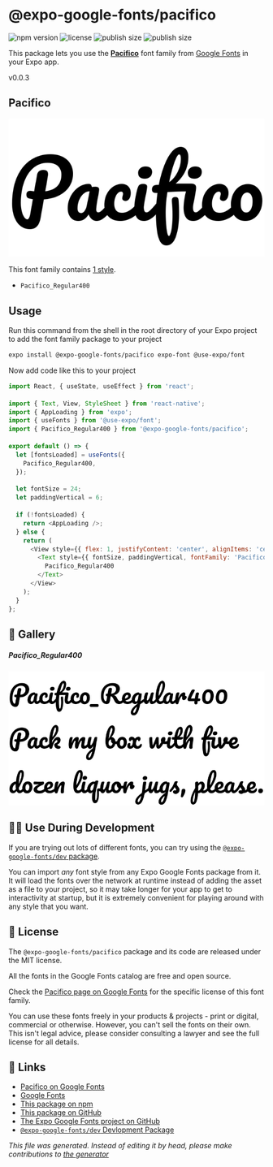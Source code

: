 # @expo-google-fonts/pacifico

![npm version](https://flat.badgen.net/npm/v/@expo-google-fonts/pacifico)
![license](https://flat.badgen.net/github/license/expo/google-fonts)
![publish size](https://flat.badgen.net/packagephobia/install/@expo-google-fonts/pacifico)
![publish size](https://flat.badgen.net/packagephobia/publish/@expo-google-fonts/pacifico)

This package lets you use the [**Pacifico**](https://fonts.google.com/specimen/Pacifico) font family from [Google Fonts](https://fonts.google.com/) in your Expo app.

v0.0.3

## Pacifico

![Pacifico](./font-family.png)

This font family contains [1 style](#gallery).

- `Pacifico_Regular400`

## Usage

Run this command from the shell in the root directory of your Expo project to add the font family package to your project
```sh
expo install @expo-google-fonts/pacifico expo-font @use-expo/font
```

Now add code like this to your project
```js
import React, { useState, useEffect } from 'react';

import { Text, View, StyleSheet } from 'react-native';
import { AppLoading } from 'expo';
import { useFonts } from '@use-expo/font';
import { Pacifico_Regular400 } from '@expo-google-fonts/pacifico';

export default () => {
  let [fontsLoaded] = useFonts({
    Pacifico_Regular400,
  });

  let fontSize = 24;
  let paddingVertical = 6;

  if (!fontsLoaded) {
    return <AppLoading />;
  } else {
    return (
      <View style={{ flex: 1, justifyContent: 'center', alignItems: 'center' }}>
        <Text style={{ fontSize, paddingVertical, fontFamily: 'Pacifico_Regular400' }}>
          Pacifico_Regular400
        </Text>
      </View>
    );
  }
};

```

## 🔡 Gallery

##### Pacifico_Regular400
![Pacifico_Regular400](./03452c0b90c71f4088222325620904576503c4d5a3a6c563ee22d1e896788d3e.ttf.png)


## 👩‍💻 Use During Development

If you are trying out lots of different fonts, you can try using the [`@expo-google-fonts/dev` package](https://github.com/expo/google-fonts/tree/master/font-packages/dev#readme).

You can import *any* font style from any Expo Google Fonts package from it. It will load the fonts
over the network at runtime instead of adding the asset as a file to your project, so it may take longer
for your app to get to interactivity at startup, but it is extremely convenient
for playing around with any style that you want.

## 📖 License

The `@expo-google-fonts/pacifico` package and its code are released under the MIT license.

All the fonts in the Google Fonts catalog are free and open source.

Check the [Pacifico page on Google Fonts](https://fonts.google.com/specimen/Pacifico) for the specific license of this font family.

You can use these fonts freely in your products & projects - print or digital, commercial or otherwise. However, you can't sell the fonts on their own. This isn't legal advice, please consider consulting a lawyer and see the full license for all details.

## 🔗 Links

- [Pacifico on Google Fonts](https://fonts.google.com/specimen/Pacifico)
- [Google Fonts](https://fonts.google.com/)
- [This package on npm](https://www.npmjs.com/package/@expo-google-fonts/pacifico)
- [This package on GitHub](https://github.com/expo/google-fonts/tree/master/font-packages/pacifico)
- [The Expo Google Fonts project on GitHub](https://github.com/expo/google-fonts)
- [`@expo-google-fonts/dev` Devlopment Package](https://github.com/expo/google-fonts/tree/master/font-packages/dev)


*This file was generated. Instead of editing it by head, please make contributions to [the generator](https://github.com/expo/google-fonts/tree/master/packages/generator)*
